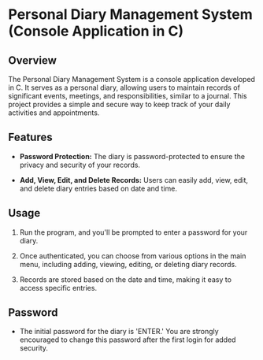 # Personal Diary Management System (Console Application in C)

## Overview

The Personal Diary Management System is a console application developed in C. It serves as a personal diary, allowing users to maintain records of significant events, meetings, and responsibilities, similar to a journal. This project provides a simple and secure way to keep track of your daily activities and appointments.

## Features

- **Password Protection:** The diary is password-protected to ensure the privacy and security of your records.

- **Add, View, Edit, and Delete Records:** Users can easily add, view, edit, and delete diary entries based on date and time.

## Usage

1. Run the program, and you'll be prompted to enter a password for your diary.

2. Once authenticated, you can choose from various options in the main menu, including adding, viewing, editing, or deleting diary records.

3. Records are stored based on the date and time, making it easy to access specific entries.

## Password

- The initial password for the diary is 'ENTER.' You are strongly encouraged to change this password after the first login for added security.

